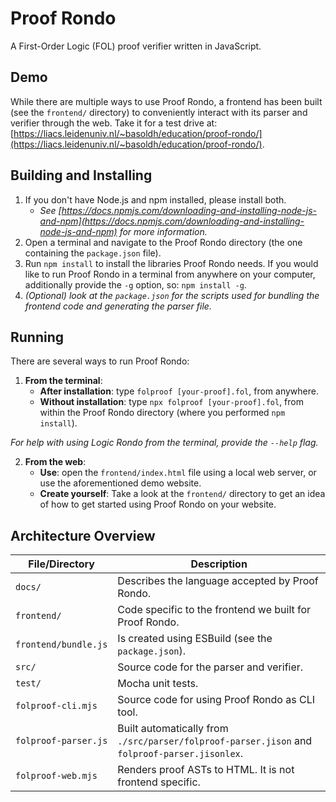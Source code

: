 # Proof Rondo
A First-Order Logic (FOL) proof verifier written in JavaScript.

## Demo
While there are multiple ways to use Proof Rondo, a frontend has been built
(see the `frontend/` directory) to conveniently interact with its parser and verifier through the web.
Take it for a test
drive
at: [https://liacs.leidenuniv.nl/~basoldh/education/proof-rondo/](https://liacs.leidenuniv.nl/~basoldh/education/proof-rondo/).

## Building and Installing
1. If you don't have Node.js and npm installed, please install both.
   - _See [https://docs.npmjs.com/downloading-and-installing-node-js-and-npm](https://docs.npmjs.com/downloading-and-installing-node-js-and-npm)
   for more information._
2. Open a terminal and navigate to the Proof Rondo directory (the one containing the
   `package.json` file).
3. Run `npm install` to install the libraries Proof Rondo needs. If you would
   like to run Proof Rondo in a terminal from anywhere on your computer, 
   additionally provide the `-g` option, so: `npm install -g`.
4. _(Optional) look at the `package.json` for the scripts used for
   bundling the frontend code and generating the parser file._

## Running
There are several ways to run Proof Rondo:

1. **From the terminal**:
    - **After installation**: type `folproof [your-proof].fol`, from anywhere.
    - **Without installation**: type `npx folproof [your-proof].fol`, from within the
      Proof Rondo directory (where you performed `npm install`).

_For help with using Logic Rondo from the terminal, provide the `--help` flag._

2. **From the web**:
    - **Use**: open the `frontend/index.html` file using a local web server, or
      use the aforementioned demo website.
    - **Create yourself**: Take a look at the `frontend/` directory to get an idea
      of how to get started using Proof Rondo on your website.

## Architecture Overview
| File/Directory       | Description                                                                                   |
|----------------------|-----------------------------------------------------------------------------------------------|
| `docs/`              | Describes the language accepted by Proof Rondo.                                               |
| `frontend/`          | Code specific to the frontend we built for Proof Rondo.                                       |
| `frontend/bundle.js` | Is created using ESBuild (see the `package.json`).                                            |
| `src/`               | Source code for the parser and verifier.                                                      |
| `test/`              | Mocha unit tests.                                                                             |
| `folproof-cli.mjs`   | Source code for using Proof Rondo as CLI tool.                                                |
| `folproof-parser.js` | Built automatically from `./src/parser/folproof-parser.jison` and `folproof-parser.jisonlex`. |
| `folproof-web.mjs`   | Renders proof ASTs to HTML. It is not frontend specific.                                      |
